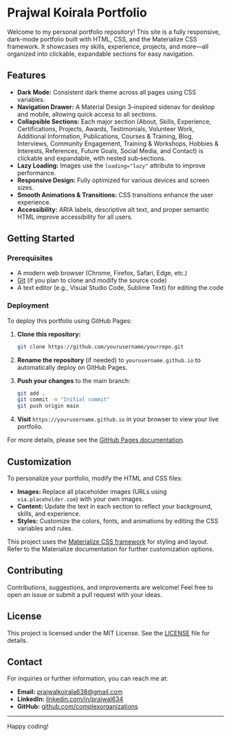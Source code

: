 # Prajwal Koirala Portfolio

Welcome to my personal portfolio repository! This site is a fully responsive, dark-mode portfolio built with HTML, CSS, and the Materialize CSS framework. It showcases my skills, experience, projects, and more—all organized into clickable, expandable sections for easy navigation.

## Features

- **Dark Mode:** Consistent dark theme across all pages using CSS variables.
- **Navigation Drawer:** A Material Design 3–inspired sidenav for desktop and mobile, allowing quick access to all sections.
- **Collapsible Sections:** Each major section (About, Skills, Experience, Certifications, Projects, Awards, Testimonials, Volunteer Work, Additional Information, Publications, Courses & Training, Blog, Interviews, Community Engagement, Training & Workshops, Hobbies & Interests, References, Future Goals, Social Media, and Contact) is clickable and expandable, with nested sub‑sections.
- **Lazy Loading:** Images use the `loading="lazy"` attribute to improve performance.
- **Responsive Design:** Fully optimized for various devices and screen sizes.
- **Smooth Animations & Transitions:** CSS transitions enhance the user experience.
- **Accessibility:** ARIA labels, descriptive alt text, and proper semantic HTML improve accessibility for all users.

## Getting Started

### Prerequisites

- A modern web browser (Chrome, Firefox, Safari, Edge, etc.)
- [Git](https://git-scm.com/) (if you plan to clone and modify the source code)
- A text editor (e.g., Visual Studio Code, Sublime Text) for editing the code

### Deployment

To deploy this portfolio using GitHub Pages:

1. **Clone this repository:**

   ```bash
   git clone https://github.com/yourusername/yourrepo.git
   ```

2. **Rename the repository** (if needed) to `yourusername.github.io` to automatically deploy on GitHub Pages.

3. **Push your changes** to the main branch:

   ```bash
   git add .
   git commit -m "Initial commit"
   git push origin main
   ```

4. **Visit** `https://yourusername.github.io` in your browser to view your live portfolio.

For more details, please see the [GitHub Pages documentation](https://pages.github.com/).

## Customization

To personalize your portfolio, modify the HTML and CSS files:

- **Images:** Replace all placeholder images (URLs using `via.placeholder.com`) with your own images.
- **Content:** Update the text in each section to reflect your background, skills, and experience.
- **Styles:** Customize the colors, fonts, and animations by editing the CSS variables and rules.

This project uses the [Materialize CSS framework](https://materializecss.com/) for styling and layout. Refer to the Materialize documentation for further customization options.

## Contributing

Contributions, suggestions, and improvements are welcome! Feel free to open an issue or submit a pull request with your ideas.

## License

This project is licensed under the MIT License. See the [LICENSE](LICENSE) file for details.

## Contact

For inquiries or further information, you can reach me at:

- **Email:** [prajwalkoirala638@gmail.com](mailto:prajwalkoirala638@gmail.com)
- **LinkedIn:** [linkedin.com/in/prajwal634](https://www.linkedin.com/in/prajwal634)
- **GitHub:** [github.com/complexorganizations](https://github.com/complexorganizations)

---

Happy coding!
